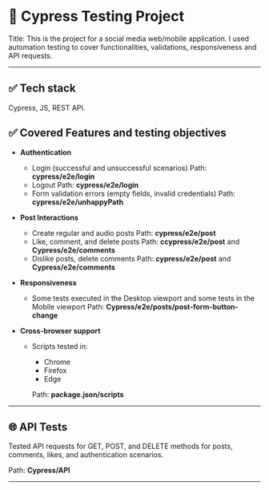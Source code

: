 # 🧪 Cypress Testing Project

Title: This is the project for a social media web/mobile application. I used automation testing to cover functionalities, validations, responsiveness and API requests.

---

## ✅ Tech stack

Cypress, JS, REST API.


## ✅ Covered Features and testing objectives

- **Authentication**
  - Login (successful and unsuccessful scenarios) 
    Path: **cypress/e2e/login**
  - Logout 
    Path: **cypress/e2e/login**
  - Form validation errors (empty fields, invalid credentials) 
    Path: **cypress/e2e/unhappyPath**

- **Post Interactions**
  - Create regular and audio posts 
    Path: **cypress/e2e/post**
  - Like, comment, and delete posts 
    Path: **ccypress/e2e/post** and **Cypress/e2e/comments**
  - Dislike posts, delete comments
    Path: **cypress/e2e/post** and **Cypress/e2e/comments**

- **Responsiveness**
  - Some tests executed in the  Desktop viewport and some tests in the Mobile viewport 
    Path: **Cypress/e2e/posts/post-form-button-change**

- **Cross-browser support**
  - Scripts tested in: 
    - Chrome
    - Firefox
    - Edge

    Path: **package.json/scripts**
---

## 🌐 API Tests

Tested API requests for GET, POST, and DELETE methods for posts, comments, likes, and authentication scenarios. 

Path: **Cypress/API**

---
